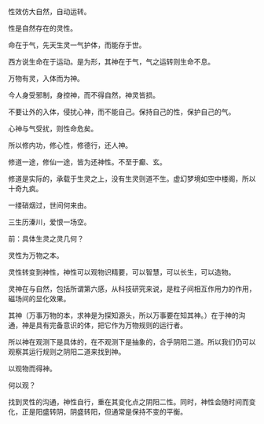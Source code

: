 性效仿大自然，自动运转。

性是自然存在的灵性。

命在于气，先天生灵一气护体，而能存于世。

西方说生命在于运动。是为形，其神在于气，气之运转则生命不息。

万物有灵，入体而为神。

今人身受邪制，身控神，而不得自然，神灵皆损。

不要让外的入体，侵扰心神，而不能自己。保持自己的性，保护自己的气。

心神与气受扰，则性命危矣。

所以修内功，修心性，修德行，还人神。

修道一途，修仙一途，皆为还神性。不至于癫、玄。

修道是实际的，承载于生灵之上，没有生灵则道不生。虚幻梦境如空中楼阁，所以十奇九疯。

一缕硝烟过，世间何来由。

三生历溱川，爱恨一场空。

前：具体生灵之灵几何？

灵性为万物之本。

灵性转变到神性，神性可以观物识精要，可以智慧，可以长生，可以造物。

灵神在与自然，包括所谓第六感，从科技研究来说，是粒子间相互作用力的作用，磁场间的显化效果。

其神（万事万物的本，求神是为探知源头，所以万事要在知其神。）在于神的沟通，神是具有完备意识的体，把它作为万物规则的运行者。

所以神在观测下是具体的，在不观测下是抽象的，合乎阴阳二道。所以我们仍可以观察其运行规则之阴阳二道来找到神。

以观物而得神。

何以观？

找到灵性的沟通，神性自行，重在其变化点之阴阳二性。同时，神性会随时间而变化，正是阳盛转阴，阴盛转阳，但通常是保持不变的平衡。
